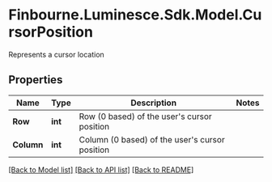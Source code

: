 # Finbourne.Luminesce.Sdk.Model.CursorPosition
Represents a cursor location

## Properties

Name | Type | Description | Notes
------------ | ------------- | ------------- | -------------
**Row** | **int** | Row (0 based) of the user&#39;s cursor position | 
**Column** | **int** | Column (0 based) of the user&#39;s cursor position | 

[[Back to Model list]](../README.md#documentation-for-models) [[Back to API list]](../README.md#documentation-for-api-endpoints) [[Back to README]](../README.md)

